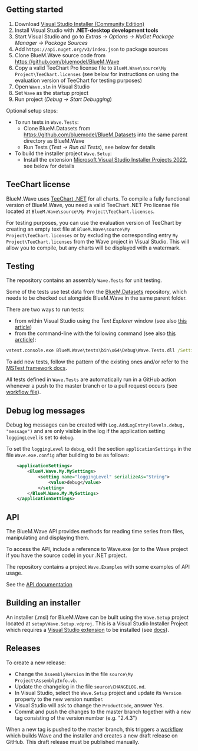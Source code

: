 ## Getting started
1. Download [Visual Studio Installer (Community Edition)](https://visualstudio.microsoft.com/de/downloads/)
1. Install Visual Studio with **.NET-desktop development tools**
1. Start Visual Studio and go to *Extras -> Options -> NuGet Package Manager -> Package Sources*
1. Add `https://api.nuget.org/v3/index.json` to package sources
1. Clone BlueM.Wave source code from https://github.com/bluemodel/BlueM.Wave
1. Copy a valid TeeChart Pro license file to `BlueM.Wave\source\My Project\TeeChart.licenses` (see below for instructions on using the evaluation version of TeeChart for testing purposes)
1. Open `Wave.sln` in Visual Studio
1. Set `Wave` as the startup project
1. Run project (*Debug -> Start Debugging*)

Optional setup steps:
* To run tests in `Wave.Tests`:
  * Clone BlueM.Datasets from https://github.com/bluemodel/BlueM.Datasets into the same parent directory as BlueM.Wave
  * Run Tests (*Test -> Run all Tests*), see below for details
* To build the installer project `Wave.Setup`:
  * Install the extension [Microsoft Visual Studio Installer Projects 2022](https://marketplace.visualstudio.com/items?itemName=VisualStudioClient.MicrosoftVisualStudio2022InstallerProjects), see below for details

## TeeChart license
BlueM.Wave uses [TeeChart .NET](https://www.steema.com/product/net) for all charts. To compile a fully functional version of BlueM.Wave, you need a valid TeeChart .NET Pro license file located at `BlueM.Wave\source\My Project\TeeChart.licenses`.

For testing purposes, you can use the evaluation version of TeeChart by creating an empty text file at `BlueM.Wave\source\My Project\TeeChart.licenses` or by excluding the corresponding entry `My Project\TeeChart.licenses` from the Wave project in Visual Studio. This will allow you to compile, but any charts will be displayed with a watermark.

## Testing
The repository contains an assembly `Wave.Tests` for unit testing. 

Some of the tests use test data from the [BlueM.Datasets](https://github.com/bluemodel/BlueM.Datasets) repository, which needs to be checked out alongside BlueM.Wave in the same parent folder.

There are two ways to run tests:
* from within Visual Studio using the *Text Explorer* window (see also [this article](https://learn.microsoft.com/en-us/visualstudio/test/run-unit-tests-with-test-explorer?view=vs-2022))
* from the command-line with the following command (see also [this arcticle](https://learn.microsoft.com/en-us/visualstudio/test/vstest-console-options?view=vs-2022)):
```bat
vstest.console.exe BlueM.Wave\tests\bin\x64\Debug\Wave.Tests.dll /Settings:BlueM.Wave\tests\tests.runsettings
```

To add new tests, follow the pattern of the existing ones and/or refer to the [MSTest framework docs](https://docs.microsoft.com/en-us/visualstudio/test/using-microsoft-visualstudio-testtools-unittesting-members-in-unit-tests?view=vs-2022).

All tests defined in `Wave.Tests` are automatically run in a GitHub action whenever a push to the master branch or to a pull request occurs (see [workflow file](https://github.com/bluemodel/BlueM.Wave/blob/master/.github/workflows/run-tests.yml)).

## Debug log messages
Debug log messages can be created with `Log.AddLogEntry(levels.debug, "message")` and are only visible in the log if the application setting `loggingLevel` is set to `debug`.

To set the `loggingLevel` to `debug`, edit the section `applicationSettings` in the file `Wave.exe.config` after building to be as follows:
```xml
    <applicationSettings>
        <BlueM.Wave.My.MySettings>
            <setting name="loggingLevel" serializeAs="String">
                <value>debug</value>
            </setting>
        </BlueM.Wave.My.MySettings>
    </applicationSettings>
```

## API
The BlueM.Wave API provides methods for reading time series from files, manipulating and displaying them.

To access the API, include a reference to Wave.exe (or to the Wave project if you have the source code) in your .NET project.

The repository contains a project `Wave.Examples` with some examples of API usage.

See the [API documentation](../api/index.md)

## Building an installer
An installer (.msi) for BlueM.Wave can be built using the `Wave.Setup` project located at `setup\Wave.Setup.vdproj`. This is a Visual Studio Installer Project which requires a [Visual Studio extension](https://marketplace.visualstudio.com/items?itemName=VisualStudioClient.MicrosoftVisualStudio2022InstallerProjects) to be installed (see [docs](https://aka.ms/vdproj-docs)).

## Releases
To create a new release:
* Change the `AssemblyVersion` in the file `source\My Project\AssemblyInfo.vb`.
* Update the changelog in the file `source\CHANGELOG.md`.
* In Visual Studio, select the `Wave.Setup` project and update its `Version` property to the new version number.
* Visual Studio will ask to change the `ProductCode`, answer Yes.
* Commit and push the changes to the master branch together with a new tag consisting of the version number (e.g. "2.4.3")

When a new tag is pushed to the master branch, this triggers a [workflow](https://github.com/bluemodel/BlueM.Wave/actions/workflows/release.yml) which builds Wave and the installer and creates a new draft release on GitHub. This draft release must be published manually.

